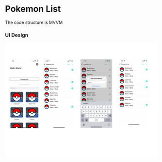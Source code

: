 # Pokemon List

The code structure is MVVM


### UI Design
![](https://github.com/sonmbol/PokemonList/blob/master/BeFunky-collage.png)  


